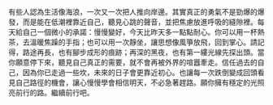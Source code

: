 有些人認為生活像海浪，一次又一次把人推向岸邊。其實真正的勇氣不是勁爆的爆發，而是能在低潮裡靠近自己，聽見心跳的聲音，並把焦慮放進呼吸的縫隙裡。每天給自己一個微小的承諾：慢慢變好，今天比昨天多一點點耐心。你可以用一杯熱茶，去溫暖焦躁的手指；也可以用一次靜坐，讓思想像風箏放飛，回到掌心。請記得，路途再長，也有腳步成形的痕跡；再深的黑夜，也有第一縷光線先探出頭。當你願意停下來，聽見自己真正的需要，就不會再被外界的喧囂牽走。信任過去的自己，因為你已走過一些坎，未來的日子會更靠近初心。也讓每一次跌倒變成回頭看見自己路徑的機會，讓心慢慢學會相信明天，不必急著趕路。願你擁有穩定的光照亮前行的路。繼續前行吧。